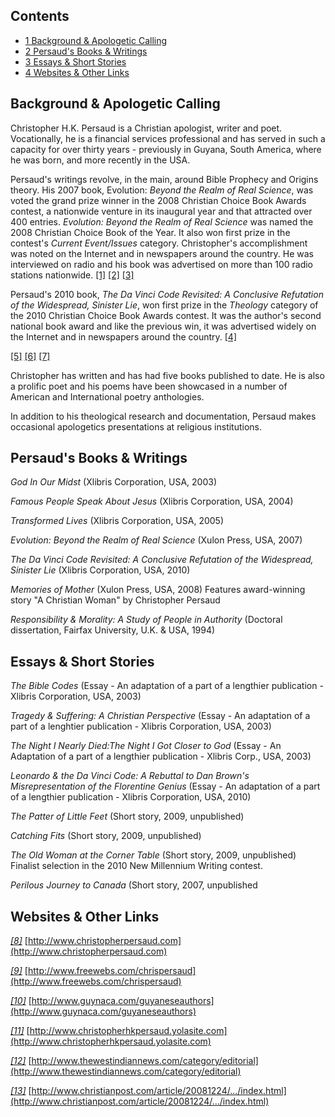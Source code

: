 ## Contents

-   [1 Background & Apologetic Calling](#Background_.26_Apologetic_Calling)
-   [2 Persaud's Books & Writings](#Persaud.27s_Books_.26_Writings)
-   [3 Essays & Short Stories](#Essays_.26_Short_Stories)
-   [4 Websites & Other Links](#Websites_.26_Other_Links)

## Background & Apologetic Calling

Christopher H.K. Persaud is a Christian apologist, writer and poet.
Vocationally, he is a financial services professional and has
served in such a capacity for over thirty years - previously in
Guyana, South America, where he was born, and more recently in the
USA.

Persaud's writings revolve, in the main, around Bible Prophecy and
Origins theory. His 2007 book, Evolution:
*Beyond the Realm of Real Science*, was voted the grand prize
winner in the 2008 Christian Choice Book Awards contest, a
nationwide venture in its inaugural year and that attracted over
400 entries. *Evolution: Beyond the Realm of Real Science* was
named the 2008 Christian Choice Book of the Year. It also won first
prize in the contest's *Current Event/Issues* category.
Christopher's accomplishment was noted on the Internet and in
newspapers around the country. He was interviewed on radio and his
book was advertised on more than 100 radio stations nationwide.
[[1]](http://www.xulonpress.com/awards_contest/winners.html)
[[2]](http://www.christianpost.com/article/20081224/.../index.html)
[[3]](http://www.salem.cc/RadioStations.aspx)

Persaud's 2010 book,
*The Da Vinci Code Revisited: A Conclusive Refutation of the Widespread, Sinister Lie*,
won first prize in the *Theology* category of the 2010 Christian
Choice Book Awards contest. It was the author's second national
book award and like the previous win, it was advertised widely on
the Internet and in newspapers around the country.
[[4]](http://www.caribbeananalysis.com/category/press-releases)

[[5]](http://www.topix.com/com/salm)
[[6]](http://www.christianretailing.com/index.php/news/industry-radar?)
[[7]](http://www.northjersey.com/.../103025534_New_Milford_man_wins_Christian_book_award__html)

Christopher has written and has had five books published to date.
He is also a prolific poet and his poems have been showcased in a
number of American and International poetry anthologies.

In addition to his theological research and documentation, Persaud
makes occasional apologetics presentations at religious
institutions.

## Persaud's Books & Writings

*God In Our Midst* (Xlibris Corporation, USA, 2003)

  
*Famous People Speak About Jesus* (Xlibris Corporation, USA, 2004)

*Transformed Lives* (Xlibris Corporation, USA, 2005)

  
*Evolution: Beyond the Realm of Real Science* (Xulon Press, USA,
2007)

*The Da Vinci Code Revisited: A Conclusive Refutation of the Widespread, Sinister Lie*
(Xlibris Corporation, USA, 2010)

*Memories of Mother* (Xulon Press, USA, 2008) Features
award-winning story "A Christian Woman" by Christopher Persaud

*Responsibility & Morality: A Study of People in Authority*
(Doctoral dissertation, Fairfax University, U.K. & USA, 1994)

## Essays & Short Stories

*The Bible Codes* (Essay - An adaptation of a part of a lengthier
publication - Xlibris Corporation, USA, 2003)

*Tragedy & Suffering: A Christian Perspective* (Essay - An
adaptation of a part of a lenghtier publication - Xlibris
Corporation, USA, 2003)

  
*The Night I Nearly Died:The Night I Got Closer to God* (Essay - An
Adaptation of a part of a lengthier publication - Xlibris Corp.,
USA, 2003)

  
*Leonardo & the Da Vinci Code: A Rebuttal to Dan Brown's Misrepresentation of the Florentine Genius*
(Essay - An adaptation of a part of a lengthier publication -
Xlibris Corporation, USA, 2010)

*The Patter of Little Feet* (Short story, 2009, unpublished)

*Catching Fits* (Short story, 2009, unpublished)

*The Old Woman at the Corner Table* (Short story, 2009,
unpublished) Finalist selection in the 2010 New Millennium Writing
contest.

*Perilous Journey to Canada* (Short story, 2007, unpublished

## Websites & Other Links

*[[8]](http://www.christopherpersaud.com)*
[http://www.christopherpersaud.com](http://www.christopherpersaud.com)

*[[9]](http://www.freewebs.com/chrispersaud)*
[http://www.freewebs.com/chrispersaud](http://www.freewebs.com/chrispersaud)

*[[10]](http://www.guynaca.com/guyaneseauthors)*
[http://www.guynaca.com/guyaneseauthors](http://www.guynaca.com/guyaneseauthors)

*[[11]](http://www.christopherhkpersaud.yolasite.com)*
[http://www.christopherhkpersaud.yolasite.com](http://www.christopherhkpersaud.yolasite.com)

*[[12]](http://www.thewestindiannews.com/category/editorial)*
[http://www.thewestindiannews.com/category/editorial](http://www.thewestindiannews.com/category/editorial)

*[[13]](http://www.christianpost.com/article/20081224/.../index.html)*
[http://www.christianpost.com/article/20081224/.../index.html](http://www.christianpost.com/article/20081224/.../index.html)



